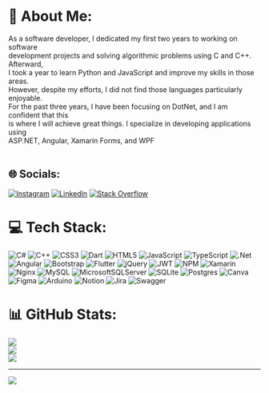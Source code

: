 # 💫 About Me:
As a software developer, I dedicated my first two years to working on software<br>development projects and solving algorithmic problems using C and C++. Afterward,<br>I took a year to learn Python and JavaScript and improve my skills in those areas.<br>However, despite my efforts, I did not find those languages particularly enjoyable.<br>For the past three years, I have been focusing on DotNet, and I am confident that this<br>is where I will achieve great things. I specialize in developing applications using<br>ASP.NET, Angular, Xamarin Forms, and WPF<br><br>


## 🌐 Socials:
[![Instagram](https://img.shields.io/badge/Instagram-%23E4405F.svg?logo=Instagram&logoColor=white)](https://instagram.com/0x656d696e) [![LinkedIn](https://img.shields.io/badge/LinkedIn-%230077B5.svg?logo=linkedin&logoColor=white)](https://linkedin.com/in/eminniftili) [![Stack Overflow](https://img.shields.io/badge/-Stackoverflow-FE7A16?logo=stack-overflow&logoColor=white)](https://stackoverflow.com/users/15339181) 

# 💻 Tech Stack:
![C#](https://img.shields.io/badge/c%23-%23239120.svg?style=flat&logo=c-sharp&logoColor=white) ![C++](https://img.shields.io/badge/c++-%2300599C.svg?style=flat&logo=c%2B%2B&logoColor=white) ![CSS3](https://img.shields.io/badge/css3-%231572B6.svg?style=flat&logo=css3&logoColor=white) ![Dart](https://img.shields.io/badge/dart-%230175C2.svg?style=flat&logo=dart&logoColor=white) ![HTML5](https://img.shields.io/badge/html5-%23E34F26.svg?style=flat&logo=html5&logoColor=white) ![JavaScript](https://img.shields.io/badge/javascript-%23323330.svg?style=flat&logo=javascript&logoColor=%23F7DF1E) ![TypeScript](https://img.shields.io/badge/typescript-%23007ACC.svg?style=flat&logo=typescript&logoColor=white) ![.Net](https://img.shields.io/badge/.NET-5C2D91?style=flat&logo=.net&logoColor=white) ![Angular](https://img.shields.io/badge/angular-%23DD0031.svg?style=flat&logo=angular&logoColor=white) ![Bootstrap](https://img.shields.io/badge/bootstrap-%23563D7C.svg?style=flat&logo=bootstrap&logoColor=white) ![Flutter](https://img.shields.io/badge/Flutter-%2302569B.svg?style=flat&logo=Flutter&logoColor=white) ![jQuery](https://img.shields.io/badge/jquery-%230769AD.svg?style=flat&logo=jquery&logoColor=white) ![JWT](https://img.shields.io/badge/JWT-black?style=flat&logo=JSON%20web%20tokens) ![NPM](https://img.shields.io/badge/NPM-%23000000.svg?style=flat&logo=npm&logoColor=white) ![Xamarin](https://img.shields.io/badge/Xamarin-3199DC?style=flat&logo=xamarin&logoColor=white) ![Nginx](https://img.shields.io/badge/nginx-%23009639.svg?style=flat&logo=nginx&logoColor=white) ![MySQL](https://img.shields.io/badge/mysql-%2300f.svg?style=flat&logo=mysql&logoColor=white) ![MicrosoftSQLServer](https://img.shields.io/badge/Microsoft%20SQL%20Sever-CC2927?style=flat&logo=microsoft%20sql%20server&logoColor=white) ![SQLite](https://img.shields.io/badge/sqlite-%2307405e.svg?style=flat&logo=sqlite&logoColor=white) ![Postgres](https://img.shields.io/badge/postgres-%23316192.svg?style=flat&logo=postgresql&logoColor=white) ![Canva](https://img.shields.io/badge/Canva-%2300C4CC.svg?style=flat&logo=Canva&logoColor=white) 	![Figma](https://img.shields.io/badge/figma-%23F24E1E.svg?style=flat&logo=figma&logoColor=white) ![Arduino](https://img.shields.io/badge/-Arduino-00979D?style=flat&logo=Arduino&logoColor=white) ![Notion](https://img.shields.io/badge/Notion-%23000000.svg?style=flat&logo=notion&logoColor=white) ![Jira](https://img.shields.io/badge/jira-%230A0FFF.svg?style=flat&logo=jira&logoColor=white) ![Swagger](https://img.shields.io/badge/-Swagger-%23Clojure?style=flat&logo=swagger&logoColor=white)
# 📊 GitHub Stats:
![](https://github-readme-stats.vercel.app/api?username=EminNiftili&theme=tokyonight&hide_border=false&include_all_commits=false&count_private=false)<br/>
![](https://github-readme-streak-stats.herokuapp.com/?user=EminNiftili&theme=tokyonight&hide_border=false)<br/>
![](https://github-readme-stats.vercel.app/api/top-langs/?username=EminNiftili&theme=tokyonight&hide_border=false&include_all_commits=false&count_private=false&layout=compact)



---
[![](https://visitcount.itsvg.in/api?id=EminNiftili&icon=5&color=11)](https://visitcount.itsvg.in)

<!-- Proudly created with GPRM ( https://gprm.itsvg.in ) -->
